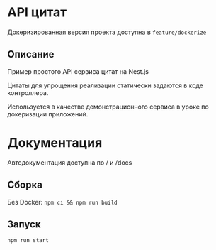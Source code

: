 # API цитат
Докеризированная версия проекта доступна в `feature/dockerize`

## Описание
Пример простого API сервиса цитат на Nest.js

Цитаты для упрощения реализации статически задаются в коде контроллера.

Используется в качестве демонстрационного сервиса в уроке по докеризации приложений.

# Документация
Автодокументация доступна по / и /docs

## Сборка
Без Docker: `npm ci && npm run build`

## Запуск
`npm run start`


